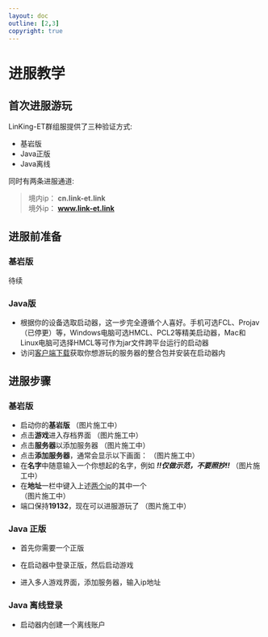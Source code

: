 ```yaml
---
layout: doc
outline: [2,3]
copyright: true
---
```

# 进服教学

## 首次进服游玩
LinKing-ET群组服提供了三种验证方式:

- 基岩版
- Java正版
- Java离线

同时有两条进服通道:

> 境内ip： **cn.link-et.link** <a id="ip"></a><br>
> 境外ip： **www.link-et.link**

## 进服前准备

  ### 基岩版
  待续

  ### Java版
  - 根据你的设备选取启动器，这一步完全遵循个人喜好。手机可选FCL、Projav（已停更）等，Windows电脑可选HMCL、PCL2等精美启动器，Mac和Linux电脑可选择HMCL等可作为jar文件跨平台运行的启动器
  - 访问[客户端下载](/docs/guide/modpack)获取你想游玩的服务器的整合包并安装在启动器内

## 进服步骤

  ### 基岩版
  - 启动你的**基岩版**
  （图片施工中）
  - 点击**游戏**进入存档界面
  （图片施工中）
  - 点击**服务器**以添加服务器
  （图片施工中）
  - 点击**添加服务器**，通常会显示以下画面：
  （图片施工中）
  - 在**名字**中随意输入一个你想起的名字，例如 ***!!仅做示范，不要照抄!!***
  （图片施工中）
  - 在**地址**一栏中键入上述[两个ip](#ip)的其中一个  
  （图片施工中）
  - 端口保持**19132**，现在可以进服游玩了
  （图片施工中）


  ### Java 正版

  - 首先你需要一个正版

  - 在启动器中登录正版，然后启动游戏

  - 进入多人游戏界面，添加服务器，输入ip地址

  ### Java 离线登录<a id="offline"></a><br>

  - 启动器内创建一个离线账户
